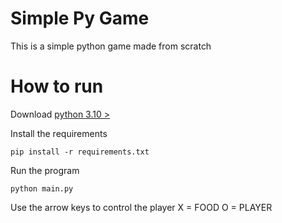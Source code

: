 # Simple Py Game
 This is a simple python game made from scratch

# How to run
Download [python 3.10 >](https://www.python.org/)

Install the requirements
```
pip install -r requirements.txt
```
Run the program
```
python main.py
```
Use the arrow keys to control the player
X = FOOD
O = PLAYER